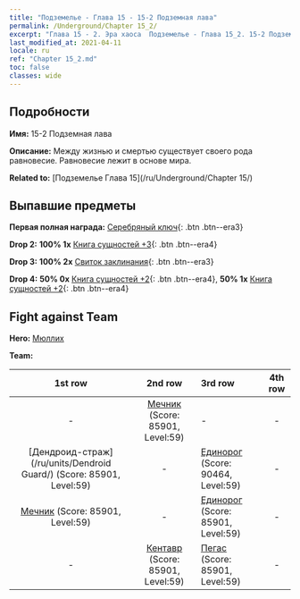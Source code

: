 ```yaml
---
title: "Подземелье - Глава 15 - 15-2 Подземная лава"
permalink: /Underground/Chapter 15_2/
excerpt: "Глава 15 - 2. Эра хаоса  Подземелье - Глава 15_2. 15-2 Подземная лава"
last_modified_at: 2021-04-11
locale: ru
ref: "Chapter 15_2.md"
toc: false
classes: wide
---
```


## Подробности

 **Имя:** 15-2 Подземная лава

 **Описание:** Между жизнью и смертью существует своего рода равновесие. Равновесие лежит в основе мира.

 **Related to:** [Подземелье Глава 15](/ru/Underground/Chapter 15/)

## Выпавшие предметы

 **Первая полная награда:** [Серебряный ключ](/ru/Items/con_693/){: .btn .btn--era3}

 **Drop 2:** **100% 1x** [Книга сущностей +3](/ru/Items/mat_60/){: .btn .btn--era4}

 **Drop 3:** **100% 2x** [Свиток заклинания](/ru/Items/con_694/){: .btn .btn--era3}

 **Drop 4:** **50% 0x** [Книга сущностей +2](/ru/Items/mat_53/){: .btn .btn--era4}, **50% 1x** [Книга сущностей +2](/ru/Items/mat_53/){: .btn .btn--era4}


## Fight against Team
 **Hero:** [Мюллих](/ru/heroes/Mullich/)

 **Team:**


  | 1st row | 2nd row | 3rd row | 4th row |
  |:----:|:----:|:----|:----:|
  | - | [Мечник](/ru/units/Swordsman/) (Score: 85901, Level:59)  | - | - |
  | [Дендроид-страж](/ru/units/Dendroid Guard/) (Score: 85901, Level:59)  | - | [Единорог](/ru/units/Unicorn/) (Score: 90464, Level:59)  | - |
  | [Мечник](/ru/units/Swordsman/) (Score: 85901, Level:59)  | - | [Единорог](/ru/units/Unicorn/) (Score: 85901, Level:59)  | - |
  | - | [Кентавр](/ru/units/Centaur/) (Score: 85901, Level:59)  | [Пегас](/ru/units/Pegasus/) (Score: 85901, Level:59)  | - |


